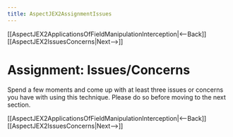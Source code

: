 ```yaml
---
title: AspectJEX2AssignmentIssues
---
```

[[AspectJEX2ApplicationsOfFieldManipulationInterception|<--Back]] [[AspectJEX2IssuesConcerns|Next-->]]

# Assignment: Issues/Concerns
Spend a few moments and come up with at least three issues or concerns you have with using this technique. Please do so before moving to the next section.

[[AspectJEX2ApplicationsOfFieldManipulationInterception|<--Back]] [[AspectJEX2IssuesConcerns|Next-->]]